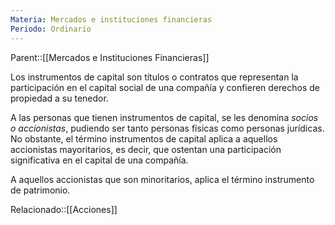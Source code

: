 ```yaml
---
Materia: Mercados e instituciones financieras
Periodo: Ordinario
---
```

Parent::[[Mercados e Instituciones Financieras]]

Los instrumentos de capital son títulos o contratos que representan la participación en el capital social de una compañía y confieren derechos de propiedad a su tenedor. 

A las personas que tienen instrumentos de capital, se les denomina *socios o accionistas*, pudiendo ser tanto personas físicas como personas jurídicas. No obstante, el término instrumentos de capital aplica a aquellos accionistas mayoritarios, es decir, que ostentan una participación significativa en el capital de una compañía. 

A aquellos accionistas que son minoritarios, aplica el término instrumento de patrimonio. 

Relacionado::[[Acciones]]